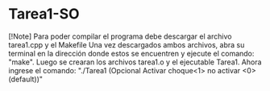 # Tarea1-SO
[!Note]
  Para poder compilar el programa debe descargar el archivo tarea1.cpp y el Makefile
Una vez descargados ambos archivos, abra su terminal en la dirección donde estos se encuentren y ejecute el comando: "make".
Luego se crearan los archivos tarea1.o y el ejecutable Tarea1.
Ahora ingrese el comando: "./Tarea1 <distancia> <cantidadAutos> (Opcional Activar choque<1> no activar <0>(default))"
